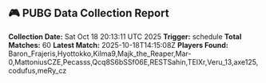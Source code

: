 ## 🎮 PUBG Data Collection Report
**Collection Date:** Sat Oct 18 20:13:11 UTC 2025
**Trigger:** schedule
**Total Matches:** 60
**Latest Match:** 2025-10-18T14:15:08Z
**Players Found:** Baron_Frajeris,Hyottokko,Kilma9,Majk_the_Reaper,Mar-0,MattoniusCZE,Pecasss,Qcq8S6bSSf06E,RESTSahin,TEIXr,Veru_13,axe125,codufus,meRy_cz
